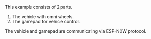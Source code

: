 
This example consists of 2 parts.

1. The vehicle with omni wheels.
2. The gamepad for vehicle control.

The vehicle and gamepad are communicating via ESP-NOW protocol.

